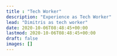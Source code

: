 ```yaml
---
title : "Tech Worker"
description: "Experience as Tech Worker"
lead: "Dimitris as tech worker"
date: 2020-10-06T08:48:45+00:00
lastmod: 2020-10-06T08:48:45+00:00
draft: false
images: []
---
```

